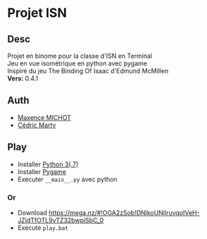 # Projet ISN

## Desc
 Projet en binome pour la classe d'ISN en Terminal\
 Jeu en vue isométrique en python avec pygame\
 Inspiré du jeu The Binding Of Isaac d'Edmund McMillen\
 __Vers:__ 0.4.1

## Auth
 * [Maxence MICHOT](https://github.com/VokunGahrotLaas)
 * [Cédric Marty](https://github.com/cececoul)

## Play
 * Installer [Python 3(.7)](https://www.python.org/downloads/)
 * Installer [Pygame](https://www.pygame.org/wiki/GettingStarted)
 * Executer `__main__.py` avec python
### Or
 * Download https://mega.nz/#!OGA2zSob!DNlkoUNjIruvqoIVeH-JZjdTfOTL9vTZ32bwpiSbC_0
 * Execute `play.bat`